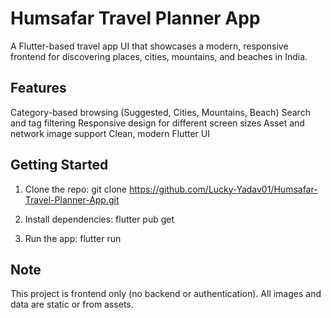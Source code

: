 # Humsafar Travel Planner App

A Flutter-based travel app UI that showcases a modern, responsive frontend for discovering places, cities, mountains, and beaches in India.

## Features
Category-based browsing (Suggested, Cities, Mountains, Beach)
Search and tag filtering
Responsive design for different screen sizes
Asset and network image support
Clean, modern Flutter UI

## Getting Started
1. Clone the repo:
   git clone https://github.com/Lucky-Yadav01/Humsafar-Travel-Planner-App.git

2. Install dependencies:
   flutter pub get

3. Run the app:
   flutter run

## Note
This project is frontend only (no backend or authentication).
All images and data are static or from assets.
